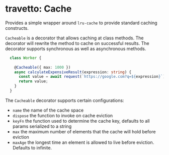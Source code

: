 travetto: Cache
===

Provides a simple wrapper around `lru-cache` to provide standard caching constructs.  

`Cacheable` is a decorator that allows caching at class methods. The decorator will rewrite the method
to cache on successful results. The decorator supports synchronous as well as asynchronous methods.

```typescript
  class Worker {
    
    @Cacheable({ max: 1000 })
    async calculateExpensiveResult(expression: string) {
      const value = await request(`https://google.com?q=${expression}`);
      return value;
    }
  }
```

The `Cacheable` decorator supports certain configurations:
* `name` the name of the cache space
* `dispose` the function to invoke on cache eviction
* `keyFn` the function used to determine the cache key, defaults to all params serialized to a string
* `max` the maximum number of elements that the cache will hold before eviction
* `maxAge` the longest time an element is allowed to live before eviction.  Defaults to infinite.
